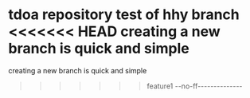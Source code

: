 tdoa repository
test of hhy branch
<<<<<<< HEAD
creating a new branch is quick and simple 
=======
creating a new branch is quick and simple
>>>>>>> feature1
--no-ff--------------

